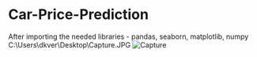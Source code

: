 # Car-Price-Prediction
After importing the needed libraries - pandas, seaborn, matplotlib, numpy
C:\Users\dkver\Desktop\Capture.JPG 
![Capture](https://user-images.githubusercontent.com/56570977/102513280-06a81580-40b1-11eb-8cc0-c92a4ef105be.JPG)
